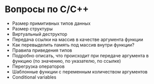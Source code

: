 # Вопросы по C/C++

* Размер примитивных типов данных
* Размер структуры
* Виртуальный деструктор
* Передача ссылки на массив в качестве аргумента функции
* Как перевыделить память под массив внутри функции?
* Правила приведения типов
* Подробно описать, что происходит при передаче аргумента в функцию (по значению, по указателю, по ссылке)
* Перегрузка операторов
* Шаблонные функции с переменным количеством аргументов
* Conditional variables
